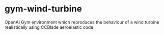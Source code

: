 # gym-wind-turbine
OpenAI Gym environment which reproduces the behaviour of a wind turbine realistically using CCBlade aeroelastic code
